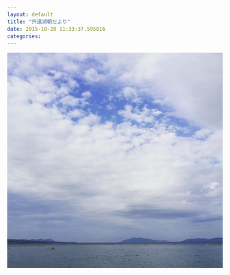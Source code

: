 ```yaml
---
layout: default
title: "宍道湖朝だより"
date: 2015-10-28 11:33:37.595816
categories: 
---
```


![](/assets/images/201510/12080462_1060330187324797_1000159870_n.jpg)


